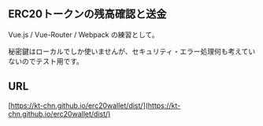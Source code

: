 ## ERC20トークンの残高確認と送金
Vue.js / Vue-Router / Webpack の練習として。  

秘密鍵はローカルでしか使いませんが、セキュリティ・エラー処理何も考えていないのでテスト用です。

## URL
[https://kt-chn.github.io/erc20wallet/dist/](https://kt-chn.github.io/erc20wallet/dist/)
